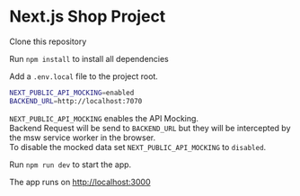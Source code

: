 # Next.js Shop Project

Clone this repository

Run `npm install` to install all dependencies

Add a `.env.local` file to the project root.

```bash
NEXT_PUBLIC_API_MOCKING=enabled
BACKEND_URL=http://localhost:7070
```

`NEXT_PUBLIC_API_MOCKING` enables the API Mocking.\
Backend Request will be send to `BACKEND_URL` but they will be intercepted by the msw service worker in the browser.\
To disable the mocked data set `NEXT_PUBLIC_API_MOCKING` to `disabled`.

Run `npm run dev` to start the app.

The app runs on [http://localhost:3000](http://localhost:3000)
